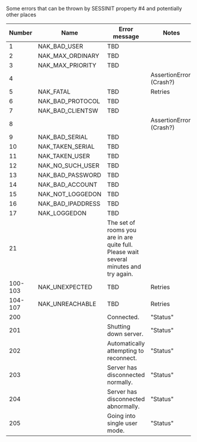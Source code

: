 Some errors that can be thrown by SESSINIT property #4 and potentially other places

| Number | Name | Error message | Notes |
| --- | --- | --- | --- |
| 1 | NAK_BAD_USER | TBD | |
| 2 | NAK_MAX_ORDINARY | TBD | |
| 3 | NAK_MAX_PRIORITY | TBD | |
| 4 | | | AssertionError! (Crash?) |
| 5 | NAK_FATAL | TBD | Retries |
| 6 | NAK_BAD_PROTOCOL | TBD | |
| 7 | NAK_BAD_CLIENTSW | TBD | |
| 8 | | | AssertionError! (Crash?) |
| 9 | NAK_BAD_SERIAL | TBD | |
| 10 | NAK_TAKEN_SERIAL | TBD | |
| 11 | NAK_TAKEN_USER | TBD | |
| 12 | NAK_NO_SUCH_USER | TBD | |
| 13 | NAK_BAD_PASSWORD | TBD | |
| 14 | NAK_BAD_ACCOUNT | TBD | |
| 15 | NAK_NOT_LOGGEDON | TBD | |
| 16 | NAK_BAD_IPADDRESS | TBD | |
| 17 | NAK_LOGGEDON | TBD | |
| 21 | | The set of rooms you are in are quite full. Please wait several minutes and try again. | | |
| 100-103 | NAK_UNEXPECTED | TBD | Retries |
| 104-107 | NAK_UNREACHABLE | TBD | Retries |
| 200 | | Connected. | "Status" |
| 201 | | Shutting down server. | "Status" |
| 202 | | Automatically attempting to reconnect. | "Status" |
| 203 | | Server has disconnected normally. | "Status" |
| 204 | | Server has disconnected abnormally. | "Status" |
| 205 | | Going into single user mode. | "Status" |